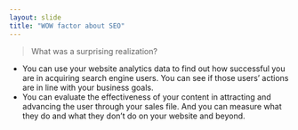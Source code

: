 ```yaml
---
layout: slide
title: "WOW factor about SEO"
---
```


> What was a surprising realization?

* You can use your website analytics data to find out how successful you are in acquiring search engine users. You can see if those users’ actions are in line with your business goals. 
* You can evaluate the effectiveness of your content in attracting and advancing the user through your sales file. And you can measure what they do and what they don’t do on your website and beyond. 
